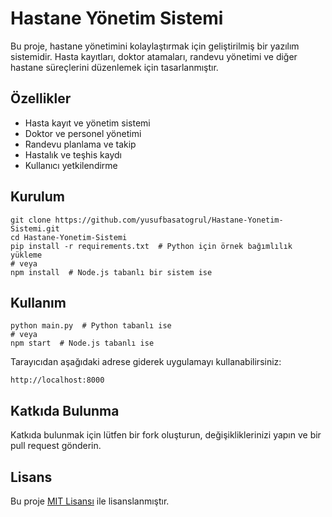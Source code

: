 # Hastane Yönetim Sistemi

Bu proje, hastane yönetimini kolaylaştırmak için geliştirilmiş bir yazılım sistemidir. Hasta kayıtları, doktor atamaları, randevu yönetimi ve diğer hastane süreçlerini düzenlemek için tasarlanmıştır.

## Özellikler

- Hasta kayıt ve yönetim sistemi
- Doktor ve personel yönetimi
- Randevu planlama ve takip
- Hastalık ve teşhis kaydı
- Kullanıcı yetkilendirme

## Kurulum

```
git clone https://github.com/yusufbasatogrul/Hastane-Yonetim-Sistemi.git
cd Hastane-Yonetim-Sistemi
pip install -r requirements.txt  # Python için örnek bağımlılık yükleme
# veya
npm install  # Node.js tabanlı bir sistem ise
```

## Kullanım

```
python main.py  # Python tabanlı ise
# veya
npm start  # Node.js tabanlı ise
```

Tarayıcıdan aşağıdaki adrese giderek uygulamayı kullanabilirsiniz:
```
http://localhost:8000
```

## Katkıda Bulunma

Katkıda bulunmak için lütfen bir fork oluşturun, değişikliklerinizi yapın ve bir pull request gönderin.

## Lisans

Bu proje [MIT Lisansı](LICENSE) ile lisanslanmıştır.



